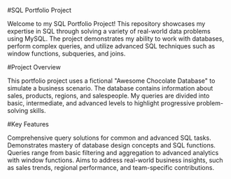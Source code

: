 #SQL Portfolio Project

Welcome to my SQL Portfolio Project! This repository showcases my expertise in SQL through solving a variety of real-world data problems using MySQL. The project demonstrates my ability to work with databases, perform complex queries, and utilize advanced SQL techniques such as window functions, subqueries, and joins.

#Project Overview

This portfolio project uses a fictional "Awesome Chocolate Database" to simulate a business scenario. The database contains information about sales, products, regions, and salespeople. My queries are divided into basic, intermediate, and advanced levels to highlight progressive problem-solving skills.

#Key Features

Comprehensive query solutions for common and advanced SQL tasks.
Demonstrates mastery of database design concepts and SQL functions.
Queries range from basic filtering and aggregation to advanced analytics with window functions.
Aims to address real-world business insights, such as sales trends, regional performance, and team-specific contributions.


